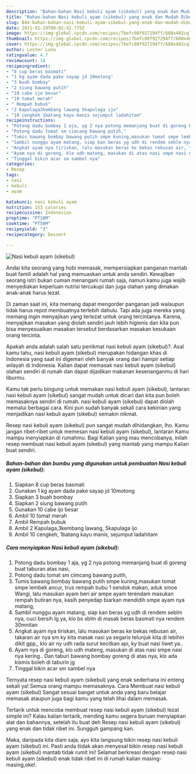 ```yaml
---
description: "Bahan-bahan Nasi kebuli ayam (sikebul) yang enak dan Mudah Dibuat"
title: "Bahan-bahan Nasi kebuli ayam (sikebul) yang enak dan Mudah Dibuat"
slug: 844-bahan-bahan-nasi-kebuli-ayam-sikebul-yang-enak-dan-mudah-dibuat
date: 2021-01-29T00:02:42.775Z
image: https://img-global.cpcdn.com/recipes/7befc08f927294ff/680x482cq70/nasi-kebuli-ayam-sikebul-foto-resep-utama.jpg
thumbnail: https://img-global.cpcdn.com/recipes/7befc08f927294ff/680x482cq70/nasi-kebuli-ayam-sikebul-foto-resep-utama.jpg
cover: https://img-global.cpcdn.com/recipes/7befc08f927294ff/680x482cq70/nasi-kebuli-ayam-sikebul-foto-resep-utama.jpg
author: Lester Luna
ratingvalue: 4.7
reviewcount: 14
recipeingredient:
- "8 cup beras basmati"
- "1 kg ayam dada pake sayap jd 10motong"
- "3 buah bombay"
- "2 siung bawang putih"
- "10 cabe ijo besar"
- "10 tomat merah"
- " Rempah bubuk"
- "2 Kapulaga3kembang lawang 5kapulaga ijo"
- "10 cengkeh 1batang kayu manis sejumput ladahitam"
recipeinstructions:
- "Potong dadu bombay 1 aja, yg 2 nya potong memanjang buat di goreng buat taburan atas nasi,"
- "Potong dadu tomat sm cimcang bawang putih,"
- "Tumis bawang bombay bawang putih smpe kuning,masukan tomat smpe lembek ancur, trus rempah bubu 1 sendok makan, aduk smoe Wangi, lalu masukan ayam beri air ampe ayam terendam masukan rempah butiran nya, kasih penyedap biarkan mendidih smpe ayam nya matang,"
- "Sambil nunggu ayam matang, siap kan beras yg udh di rendem seblm nya, cuci bersih lg ya, klo bs sblm di masak beras basmati nya rendem 30mnitan"
- "Angkat ayam nya tiriskan, lalu masukan beras ke bekas rebusan air, takaran air nya sm ky kita masak nasi ya segaris telunjuk kita di lebihin dikit gpp,, klo air ny udh rada surut kecilkan api, ky buat nasi liwet ya.."
- "Ayam nya di goreng, klo udh mateng, masukan di atas nasi smpe nasi nya kering.. Dan taburi bawang bombay goreng di atas nya, klo ada kismis boleh di taburin jg"
- "Tinggal bikin acar sm sambel nya"
categories:
- Resep
tags:
- nasi
- kebuli
- ayam

katakunci: nasi kebuli ayam 
nutrition: 153 calories
recipecuisine: Indonesian
preptime: "PT18M"
cooktime: "PT50M"
recipeyield: "3"
recipecategory: Dessert

---
```



![Nasi kebuli ayam (sikebul)](https://img-global.cpcdn.com/recipes/7befc08f927294ff/680x482cq70/nasi-kebuli-ayam-sikebul-foto-resep-utama.jpg)

Andai kita seorang yang hobi memasak, mempersiapkan panganan mantab buat famili adalah hal yang memuaskan untuk anda sendiri. Kewajiban seorang istri bukan cuman menangani rumah saja, namun kamu juga wajib menyediakan keperluan nutrisi tercukupi dan juga olahan yang dimakan anak-anak harus lezat.

Di zaman  saat ini, kita memang dapat mengorder panganan jadi walaupun tidak harus repot membuatnya terlebih dahulu. Tapi ada juga mereka yang memang ingin menyajikan yang terlezat untuk orang tercintanya. Karena, menyajikan masakan yang diolah sendiri jauh lebih higienis dan kita pun bisa menyesuaikan masakan tersebut berdasarkan masakan kesukaan orang tercinta. 



Apakah anda adalah salah satu penikmat nasi kebuli ayam (sikebul)?. Asal kamu tahu, nasi kebuli ayam (sikebul) merupakan hidangan khas di Indonesia yang saat ini digemari oleh banyak orang dari hampir setiap wilayah di Indonesia. Kalian dapat memasak nasi kebuli ayam (sikebul) olahan sendiri di rumah dan dapat dijadikan makanan kesenanganmu di hari liburmu.

Kamu tak perlu bingung untuk memakan nasi kebuli ayam (sikebul), lantaran nasi kebuli ayam (sikebul) sangat mudah untuk dicari dan kita pun boleh memasaknya sendiri di rumah. nasi kebuli ayam (sikebul) dapat diolah memalui berbagai cara. Kini pun sudah banyak sekali cara kekinian yang menjadikan nasi kebuli ayam (sikebul) semakin nikmat.

Resep nasi kebuli ayam (sikebul) pun sangat mudah dihidangkan, lho. Kamu jangan ribet-ribet untuk memesan nasi kebuli ayam (sikebul), lantaran Kamu mampu menyiapkan di rumahmu. Bagi Kalian yang mau mencobanya, inilah resep membuat nasi kebuli ayam (sikebul) yang mantab yang mampu Kalian buat sendiri.

<!--inarticleads1-->

##### Bahan-bahan dan bumbu yang digunakan untuk pembuatan Nasi kebuli ayam (sikebul):

1. Siapkan 8 cup beras basmati
1. Gunakan 1 kg ayam dada pake sayap jd 10motong
1. Siapkan 3 buah bombay
1. Siapkan 2 siung bawang putih
1. Gunakan 10 cabe ijo besar
1. Ambil 10 tomat merah
1. Ambil  Rempah bubuk
1. Ambil 2 Kapulaga,3kembang lawang, 5kapulaga ijo
1. Ambil 10 cengkeh, 1batang kayu manis, sejumput ladahitam




<!--inarticleads2-->

##### Cara menyiapkan Nasi kebuli ayam (sikebul):

1. Potong dadu bombay 1 aja, yg 2 nya potong memanjang buat di goreng buat taburan atas nasi,
1. Potong dadu tomat sm cimcang bawang putih,
1. Tumis bawang bombay bawang putih smpe kuning,masukan tomat smpe lembek ancur, trus rempah bubu 1 sendok makan, aduk smoe Wangi, lalu masukan ayam beri air ampe ayam terendam masukan rempah butiran nya, kasih penyedap biarkan mendidih smpe ayam nya matang,
1. Sambil nunggu ayam matang, siap kan beras yg udh di rendem seblm nya, cuci bersih lg ya, klo bs sblm di masak beras basmati nya rendem 30mnitan
1. Angkat ayam nya tiriskan, lalu masukan beras ke bekas rebusan air, takaran air nya sm ky kita masak nasi ya segaris telunjuk kita di lebihin dikit gpp,, klo air ny udh rada surut kecilkan api, ky buat nasi liwet ya..
1. Ayam nya di goreng, klo udh mateng, masukan di atas nasi smpe nasi nya kering.. Dan taburi bawang bombay goreng di atas nya, klo ada kismis boleh di taburin jg
1. Tinggal bikin acar sm sambel nya




Ternyata resep nasi kebuli ayam (sikebul) yang enak sederhana ini enteng sekali ya! Semua orang mampu memasaknya. Cara Membuat nasi kebuli ayam (sikebul) Sangat sesuai banget untuk anda yang baru belajar memasak ataupun juga bagi kamu yang telah lihai dalam memasak.

Tertarik untuk mencoba membuat resep nasi kebuli ayam (sikebul) lezat simple ini? Kalau kalian tertarik, mending kamu segera buruan menyiapkan alat dan bahannya, setelah itu buat deh Resep nasi kebuli ayam (sikebul) yang enak dan tidak ribet ini. Sungguh gampang kan. 

Maka, daripada kita diam saja, ayo kita langsung bikin resep nasi kebuli ayam (sikebul) ini. Pasti anda tiidak akan menyesal bikin resep nasi kebuli ayam (sikebul) mantab tidak rumit ini! Selamat berkreasi dengan resep nasi kebuli ayam (sikebul) enak tidak ribet ini di rumah kalian masing-masing,oke!.

